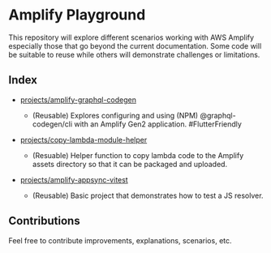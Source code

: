 # Amplify Playground

This repository will explore different scenarios working with AWS Amplify especially those that go beyond the current documentation. Some code will be suitable to reuse while others will demonstrate challenges or limitations. 

## Index

- [projects/amplify-graphql-codegen](https://github.com/naedx/amplify-playground/tree/dev/projects/amplify-graphql-codegen)

  - (Reusable) Explores configuring and using (NPM) @graphql-codegen/cli with an Amplify Gen2 application. #FlutterFriendly

- [projects/copy-lambda-module-helper](https://github.com/naedx/amplify-playground/tree/dev/projects/copy-lambda-module-helper)

  - (Resuable) Helper function to copy lambda code to the Amplify assets directory so that it can be packaged and uploaded.

- [projects/amplify-appsync-vitest](https://github.com/naedx/amplify-playground/tree/dev/projects/amplify-appsync-vitest)

  - (Reusable) Basic project that demonstrates how to test a JS resolver. 


## Contributions

Feel free to contribute improvements, explanations, scenarios, etc. 
